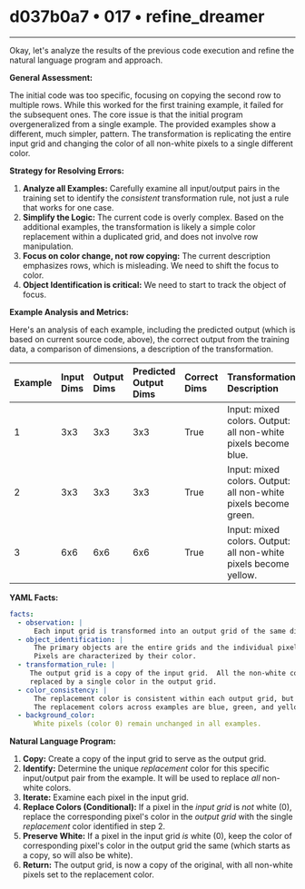 # d037b0a7 • 017 • refine_dreamer

---
Okay, let's analyze the results of the previous code execution and refine the natural language program and approach.

**General Assessment:**

The initial code was too specific, focusing on copying the second row to multiple rows. While this worked for the first training example, it failed for the subsequent ones. The core issue is that the initial program overgeneralized from a single example. The provided examples show a different, much simpler, pattern. The transformation is replicating the entire input grid and changing the color of all non-white pixels to a single different color.

**Strategy for Resolving Errors:**

1.  **Analyze all Examples:** Carefully examine all input/output pairs in the training set to identify the *consistent* transformation rule, not just a rule that works for one case.
2.  **Simplify the Logic:** The current code is overly complex. Based on the additional examples, the transformation is likely a simple color replacement within a duplicated grid, and does not involve row manipulation.
3.  **Focus on color change, not row copying:** The current description emphasizes rows, which is misleading. We need to shift the focus to color.
4. **Object Identification is critical:** We need to start to track the object of focus.

**Example Analysis and Metrics:**

Here's an analysis of each example, including the predicted output (which is based on current source code, above), the correct output from the training data, a comparison of dimensions, a description of the transformation.

| Example | Input Dims | Output Dims | Predicted Output Dims | Correct Dims | Transformation Description                                                                | Correct? |
| :------ | :--------- | :---------- | :-------------------- | :----------- | :---------------------------------------------------------------------------------------- | :------- |
| 1       | 3x3        | 3x3         | 3x3                   | True         | Input: mixed colors. Output: all non-white pixels become blue.                       | False    |
| 2       | 3x3        | 3x3         | 3x3                   | True        | Input: mixed colors. Output: all non-white pixels become green.                             | False      |
| 3       | 6x6        | 6x6        | 6x6                     | True         | Input: mixed colors. Output: all non-white pixels become yellow.       | False     |

**YAML Facts:**

```yaml
facts:
  - observation: |
      Each input grid is transformed into an output grid of the same dimensions.
  - object_identification: |
      The primary objects are the entire grids and the individual pixels within them.
      Pixels are characterized by their color.
  - transformation_rule: |
     The output grid is a copy of the input grid.  All the non-white colors in the input grid are
     replaced by a single color in the output grid.
  - color_consistency: |
      The replacement color is consistent within each output grid, but varies between different examples.
      The replacement colors across examples are blue, green, and yellow.
  - background_color:
      White pixels (color 0) remain unchanged in all examples.
```

**Natural Language Program:**

1.  **Copy:** Create a copy of the input grid to serve as the output grid.
2.  **Identify:** Determine the unique *replacement* color for this specific input/output pair from the example. It will be used to replace *all* non-white colors.
3. **Iterate:** Examine each pixel in the input grid.
4.  **Replace Colors (Conditional):** If a pixel in the *input grid* is *not* white (0), replace the corresponding pixel's color in the *output grid* with the single *replacement* color identified in step 2.
5.  **Preserve White:** If a pixel in the input grid *is* white (0), keep the color of corresponding pixel's color in the output grid the same (which starts as a copy, so will also be white).
6. **Return:** The output grid, is now a copy of the original, with all non-white pixels set to the replacement color.


